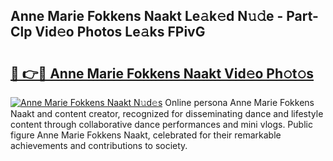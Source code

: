 ## Anne Marie Fokkens Naakt Le𝚊k𝚎d N𝚞𝚍e - Part-Clp Vid𝚎o Photos Le𝚊ks FPivG

# <h2><a href="http://fb9upmq.evod.top/?m=Anne+Marie+Fokkens+Naakt">🔗 👉🔴 Anne Marie Fokkens Naakt Vid𝚎o Ph𝚘t𝚘s</a></h2>

[![Anne Marie Fokkens Naakt N𝚞d𝚎s](https://i.imgur.com/8V9OHl7.gif)](http://fb9upmq.evod.top/?m=Anne+Marie+Fokkens+Naakt)
Online persona Anne Marie Fokkens Naakt and content creator, recognized for disseminating dance and lifestyle content through collaborative dance performances and mini vlogs. Public figure Anne Marie Fokkens Naakt, celebrated for their remarkable achievements and contributions to society. 
